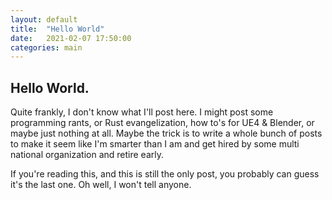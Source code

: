 ```yaml
---
layout: default
title:  "Hello World"
date:   2021-02-07 17:50:00
categories: main
---
```

## Hello World.

Quite frankly, I don't know what I'll post here. I might post some programming rants, or Rust evangelization, how to's for UE4 & Blender, or maybe just nothing at all.
Maybe the trick is to write a whole bunch of posts to make it seem like I'm smarter than I am and get hired by some multi national organization and retire early.

If you're reading this, and this is still the only post, you probably can guess it's the last one. Oh well, I won't tell anyone.
